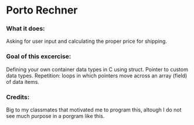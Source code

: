 # Porto Rechner

### What it does:
Asking for user input and calculating the proper price for shipping.

### Goal of this excercise:
Defining your own container data types in C using struct. Pointer to custom data types.
Repetition: loops in which pointers move across an array (field) of data items.
 
### Credits:
Big to my classmates that motivated me to program this, altough I do not see much purpose in a porgram like this.
